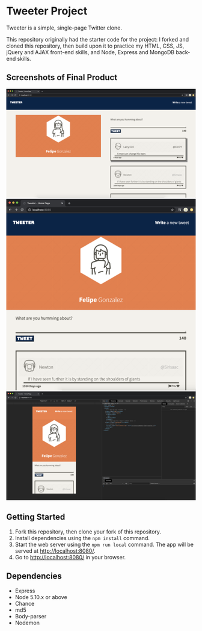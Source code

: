 # Tweeter Project

Tweeter is a simple, single-page Twitter clone.

This repository originally had the starter code for the project: I forked and cloned this repository, then build upon it to practice my HTML, CSS, JS, jQuery and AJAX front-end skills, and Node, Express and MongoDB back-end skills.

## Screenshots of Final Product

!["Desktop Mode - One of the main pages on the app seen through desktop view"](https://github.com/VAL3N/tweeter/blob/master/docs/Desktop-Mode.png)
!["Tablet Mode - The main page on the app seen through tablet view"](https://github.com/VAL3N/tweeter/blob/master/docs/Tablet-Mode.png)
!["Mobile Mode - The main page on the app seen through mobile view using the device toolbar in the Dev Tools on Chrome browser"](https://github.com/VAL3N/tweeter/blob/master/docs/Mobile-Mode.png)



## Getting Started

1. Fork this repository, then clone your fork of this repository.
2. Install dependencies using the `npm install` command.
3. Start the web server using the `npm run local` command. The app will be served at <http://localhost:8080/>.
4. Go to <http://localhost:8080/> in your browser.

## Dependencies

- Express
- Node 5.10.x or above
- Chance
- md5
- Body-parser
- Nodemon

